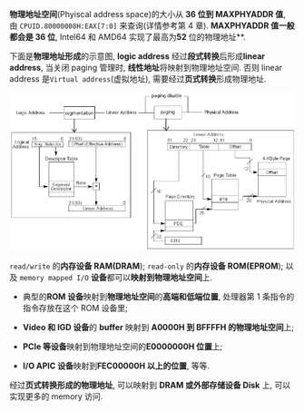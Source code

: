 
**物理地址空间**(Phyiscal address space)的大小从 **36 位到 MAXPHYADDR 值**, 由 `CPUID.80000008H:EAX[7:0]` 来查询(详情参考第 4 章). **MAXPHYADDR 值一般都会是 36 位**, Intel64 和 AMD64 实现了最高为**52** 位的物理地址**.

下面是**物理地址形成**的示意图, **logic address** 经过**段式转换**后形成**linear address**, 当关闭 paging 管理时, **线性地址**将映射到物理地址空间. 否则 linear address 是`Virtual address`(虚拟地址), 需要经过**页式转换**形成物理地址.

![config](./images/3.png)

`read/write` 的**内存设备 RAM(DRAM**); `read-only` 的**内存设备 ROM(EPROM**); 以及 `memory mapped I/O` **设备**都可以**映射到物理地址空间**上.

* 典型的**ROM 设备**映射到**物理地址空间**的**高端和低端位置**, 处理器第 1 条指令的指令存放在这个 ROM 设备里;

* **Video 和 IGD 设备**的 **buffer** 映射到 **A0000H 到 BFFFFH 的物理地址空间**上;

* **PCIe 等设备**映射到物理地址空间的**E0000000H 位置**上;

* **I/O APIC 设备**映射到**FEC00000H 以上的位置**, 等等.

经过**页式转换形成的物理地址**, 可以映射到 **DRAM 或外部存储设备 Disk** 上, 可以实现更多的 memory 访问.